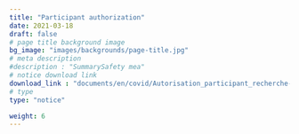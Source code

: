 ```yaml
---
title: "Participant authorization"
date: 2021-03-18
draft: false
# page title background image
bg_image: "images/backgrounds/page-title.jpg"
# meta description
#description : "SummarySafety mea"
# notice download link
download_link : "documents/en/covid/Autorisation_participant_recherche-DEUR_CCSMTL.pdf"
# type
type: "notice"

weight: 6
---
```

